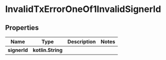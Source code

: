 
# InvalidTxErrorOneOf1InvalidSignerId

## Properties
| Name | Type | Description | Notes |
| ------------ | ------------- | ------------- | ------------- |
| **signerId** | **kotlin.String** |  |  |



